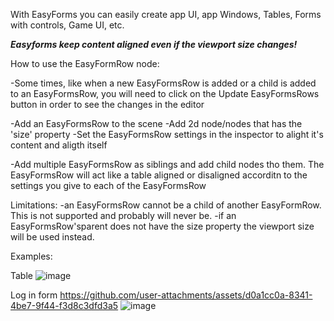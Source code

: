 With EasyForms you can easily create app UI, app Windows, Tables, Forms with controls, Game UI, etc.

***Easyforms keep content aligned even if the viewport size changes!***

How to use the EasyFormRow node:

-Some times, like when a new EasyFormsRow is added or a child is added to an EasyFormsRow, you will need to click on the Update EasyFormsRows button in order to see the changes in the editor

-Add an EasyFormsRow to the scene
-Add 2d node/nodes that has the 'size' property
-Set the EasyFormsRow settings in the inspector to alight it's content and aligth itself

-Add multiple EasyFormsRow as siblings and add child nodes tho them.
	The EasyFormsRow will act like a table aligned or disaligned accorditn to the settings you give to each of the EasyFormsRow



Limitations:
	-an EasyFormsRow cannot be a child of another EasyFormRow. This is not supported and probably will never be.
	-if an EasyFormsRow'sparent does not have the size property the viewport size will be used instead.

 Examples:

Table
 ![image](https://github.com/user-attachments/assets/dc41e924-6e4a-4822-8414-e4afd90e6902)

 Log in form
https://github.com/user-attachments/assets/d0a1cc0a-8341-4be7-9f44-f3d8c3dfd3a5
 ![image](https://github.com/user-attachments/assets/215145c1-0084-4167-b3bc-1b9e6c672224)


